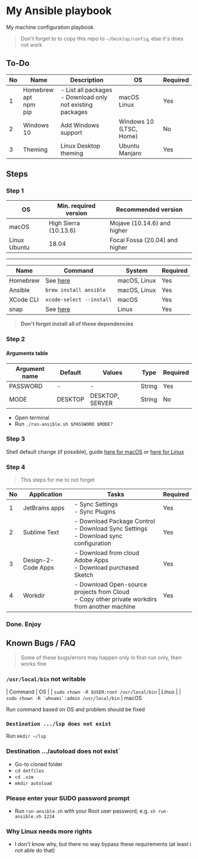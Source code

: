 # My Ansible playbook

My machine configuration playbook

> Don't forget to to copy this repo to `~/Desktop/config`, else it's does not work

## To-Do

| No  | Name                             | Description                                                   | OS                      | Required |
| --- | -------------------------------- | ------------------------------------------------------------- | ----------------------- | -------- |
| 1   | Homebrew<br/>apt<br/>npm<br/>pip | - List all packages<br/>- Download only not existing packages | macOS<br/>Linux         | Yes      |
| 2   | Windows 10                       | Add Windows support                                           | Windows 10 (LTSC, Home) | No       |
| 3   | Theming                          | Linux Desktop theming                                         | Ubuntu<br/>Manjaro      | Yes      |

## Steps

### Step 1

| OS           | Min. required version | Recommended version            |
| ------------ | --------------------- | ------------------------------ |
| macOS        | High Sierra (10.13.6) | Mojave (10.14.6) and higher    |
| Linux Ubuntu | 18.04                 | Focal Fossa (20.04) and higher |

---

| Name      | Command                                                         | System       | Required |
| --------- | --------------------------------------------------------------- | ------------ | -------- |
| Homebrew  | See [here](https://brew.sh)                                     | macOS, Linux | Yes      |
| Ansible   | `brew install ansible`                                          | macOS, Linux | Yes      |
| XCode CLI | `xcode-select --install`                                        | macOS        | Yes      |
| snap      | See [here](https://snapcraft.io/docs/installing-snap-on-ubuntu) | Linux        | Yes      |

> **Don't forget install all of these dependencies**

### Step 2

#### Arguments table

| Argument name | Default | Values          | Type   | Required |
| ------------- | ------- | --------------- | ------ | -------- |
| PASSWORD      | -       | -               | String | Yes      |
| MODE          | DESKTOP | DESKTOP, SERVER | String | No       |

- Open terminal
- Run `./run-ansible.sh $PASSWORD $MODE?`

### Step 3

Shell default change (if possible), guide [here for macOS](https://stackoverflow.com/a/26321141) or [here for Linux](https://superuser.com/a/119216)

### Step 4

> This steps for me to not forget

| No  | Application        | Tasks                                                                                             | Required |
| --- | ------------------ | ------------------------------------------------------------------------------------------------- | -------- |
| 1   | JetBrains apps     | - Sync Settings<br/> - Sync Plugins                                                               | Yes      |
| 2   | Sublime Text       | - Download Package Control<br/>- Download Sync Settings<br/>- Download sync configuration         | Yes      |
| 3   | Design-2-Code Apps | - Download from cloud Adobe Apps<br/>- Download purchased Sketch                                  | Yes      |
| 4   | Workdir            | - Download Open-source projects from Cloud<br/>- Copy other private workdirs from another machine | Yes      |

### Done. Enjoy

## Known Bugs / FAQ

> Some of these bugs/errors may happen only in first-run only, then works fine

### `/usr/local/bin` not writable

| Command | OS |
| `sudo chown -R $USER:root /usr/local/bin` | Linux |
| `` sudo chown -R `whoami`:admin /usr/local/bin `` | macOS

Run command based on OS and problem should be fixed

### `Destination .../lsp does not exist`

Run `mkdir ~/lsp`

### Destination .../autoload does not exist`

- Go-to cloned folder
- `cd dotfiles`
- `cd .vim`
- `mkdir autoload`

### Please enter your SUDO password prompt

- Run `run-ansible.sh` with your Root user password, e.g. `sh run-ansible.sh 1234`

### Why Linux needs more rights

- I don't know why, but there no way bypass these requirements (at least i not able do that)
